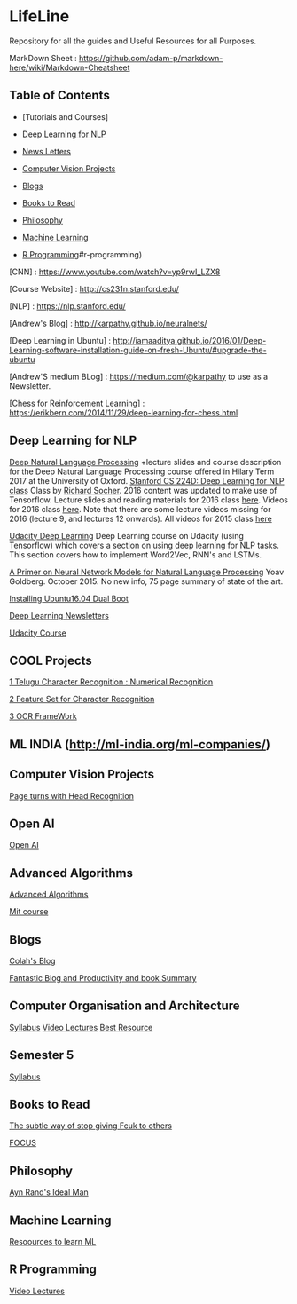 # LifeLine
Repository for all the guides and Useful Resources for all Purposes.

MarkDown Sheet : https://github.com/adam-p/markdown-here/wiki/Markdown-Cheatsheet

## Table of Contents
 - [Tutorials and Courses]
 
 - [Deep Learning for NLP](#deep-learning-for-nlp)
 
 - [News Letters](#news-letters)
 
 - [Computer Vision Projects](#computer-vision-projects)
 
 - [Blogs](#blogs)
 
 - [Books to Read](#books-to-read)
 
 - [Philosophy](#philosophy)
 
 - [Machine Learning](#machine-learning)
 
 - [R Programming]()#r-programming)
 
 
[CNN] : https://www.youtube.com/watch?v=yp9rwI_LZX8

[Course Website] : http://cs231n.stanford.edu/


[NLP] : https://nlp.stanford.edu/ 
      
[Andrew's Blog] : http://karpathy.github.io/neuralnets/


[Deep Learning in Ubuntu] : http://iamaaditya.github.io/2016/01/Deep-Learning-software-installation-guide-on-fresh-Ubuntu/#upgrade-the-ubuntu 


[Andrew'S medium BLog] : https://medium.com/@karpathy to use as a Newsletter.

[Chess for Reinforcement Learning] : https://erikbern.com/2014/11/29/deep-learning-for-chess.html


## Deep Learning for NLP
[Deep Natural Language Processing](https://github.com/oxford-cs-deepnlp-2017/lectures)
 +lecture slides and course description for the Deep Natural Language Processing course offered in Hilary Term 2017 at the University of Oxford.
[Stanford CS 224D: Deep Learning for NLP class](http://cs224d.stanford.edu/syllabus.html)
Class by [Richard Socher](https://scholar.google.com/citations?user=FaOcyfMAAAAJ&hl=en). 2016 content was updated to make use of Tensorflow. Lecture slides and reading materials for 2016 class [here](http://cs224d.stanford.edu/syllabus.html). Videos for 2016 class [here](https://www.youtube.com/playlist?list=PLmImxx8Char9Ig0ZHSyTqGsdhb9weEGam). Note that there are some lecture videos missing for 2016 (lecture 9, and lectures 12 onwards). All videos for 2015 class [here](https://www.youtube.com/playlist?list=PLmImxx8Char8dxWB9LRqdpCTmewaml96q)

[Udacity Deep Learning](https://classroom.udacity.com/courses/ud730)
Deep Learning course on Udacity (using Tensorflow) which covers a section on using deep learning for NLP tasks. This section covers how to implement Word2Vec, RNN's and LSTMs.

[A Primer on Neural Network Models for Natural Language Processing](http://u.cs.biu.ac.il/~yogo/nnlp.pdf)
Yoav Goldberg. October 2015. No new info, 75 page summary of state of the art.


[Installing Ubuntu16.04 Dual Boot](https://www.quora.com/How-can-I-dual-boot-my-laptop-with-Linux-and-Windows/answer/Kaustubh-Hiw%CE%B1re)

[Deep Learning Newsletters](https://www.wildml.com/2015/11/understanding-convolutional-neural-networks-for-nlp)


[Udacity Course](https://classroom.udacity.com/courses/ud730)


## COOL Projects
[1 Telugu Character Recognition : Numerical Recognition](http://www.academia.edu/29176316/Telugu_numeral_recognition_using_machine_learning_techniques)



[2 Feature Set for Character Recognition ](http://www.indjst.org/index.php/indjst/article/view/79996/61956) 



[3 OCR FrameWork](https://arxiv.org/pdf/1509.05962.pdf)


## ML INDIA (http://ml-india.org/ml-companies/) 


## Computer Vision Projects
[Page turns with Head Recognition](https://chaidarun.com/page-turner) 


## Open AI
[Open AI](https://openai.com/)


## Advanced Algorithms
[Advanced Algorithms](http://people.csail.mit.edu/moitra/854.html)


[Mit course](https://ocw.mit.edu/courses/electrical-engineering-and-computer-science/6-046j-design-and-analysis-of-algorithms-spring-2015/)



## Blogs
[Colah's Blog](http://colah.github.io/)

[Fantastic Blog and Productivity and book Summary](https://paulminors.com/blog)



## Computer Organisation and Architecture

[Syllabus](http://cse.iitkgp.ac.in/~wbcm/cgi-bin/wbcm/common/go.cgi)
[Video Lectures](https://www.youtube.com/watch?v=03fhijH6e2w&index=16&list=PLw0fM2uDN4J5f1juGVzOGVWGGNMm2Znhn)
[Best Resource](http://nptel.ac.in/courses/106103068/pdf/coa.pdf) 


## Semester 5 

[Syllabus](http://cse.iitkgp.ac.in/syllabus2.php#CS30003)

## Books to Read
[The subtle way of stop giving Fcuk to others](https://www.readanybook.com/online/565750#383023)

[FOCUS](https://read.amazon.in/?asin=B00EQZN930)

## Philosophy 
[Ayn Rand's Ideal Man](https://www.youtube.com/watch?v=1ixclrtypKo)


## Machine Learning
[Resoources to learn ML](https://www.analyticsvidhya.com/blog/2016/10/16-new-must-watch-tutorials-courses-on-machine-learning/)

## R Programming
[Video Lectures](https://www.youtube.com/watch?v=tCjns0EpAo8&list=PLw5h0DiJ-9PAOOFS2LfXxoEVla4w_59Th)
